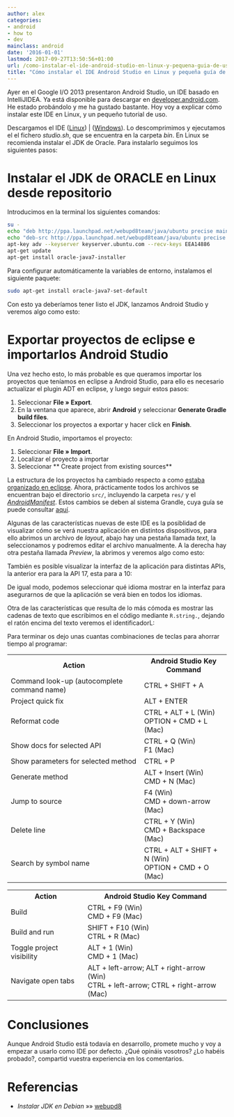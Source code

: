 ```yaml
---
author: alex
categories:
- android
- how to
- dev
mainclass: android
date: '2016-01-01'
lastmod: 2017-09-27T13:50:56+01:00
url: /como-instalar-el-ide-android-studio-en-linux-y-pequena-guia-de-uso/
title: "Cómo instalar el IDE Android Studio en Linux y pequeña guía de uso"
---
```


<figure>
        <a href="/img/2013/05/AndroidStudio.png">
          <amp-img
            on="tap:lightbox1"
            role="button"
            tabindex="0"
            layout="responsive"
            src="/img/2013/05/AndroidStudio.png"
            alt="Cómo instalar el IDE Android Studio en Linux y pequeña guía de uso"
            title="Cómo instalar el IDE Android Studio en Linux y pequeña guía de uso"
            sizes="(min-width: 402px) 402px, 100vw"
            width="402"
            height="302">
          </amp-img>
        </a>
</figure>

Ayer en el Google I/O 2013 presentaron Android Studio, un IDE basado en IntelliJIDEA. Ya está disponible para descargar en <a href="http://developer.android.com/sdk/installing/studio.html" target="_blank">developer.android.com</a>. He estado probándolo y me ha gustado bastante. Hoy voy a explicar cómo instalar este IDE en Linux, y un pequeño tutorial de uso.

Descargamos el IDE ([Linux][1]) | ([Windows][2]). Lo descomprimimos y ejecutamos el el fichero *studio.sh*, que se encuentra en la carpeta *bin*. En Linux se recomienda instalar el JDK de Oracle. Para instalarlo seguimos los siguientes pasos:

<!--more--><!--ad-->

# Instalar el JDK de ORACLE en Linux desde repositorio

Introducimos en la terminal los siguientes comandos:

```bash
su -
echo "deb http://ppa.launchpad.net/webupd8team/java/ubuntu precise main" | tee -a /etc/apt/sources.list
echo "deb-src http://ppa.launchpad.net/webupd8team/java/ubuntu precise main" | tee -a /etc/apt/sources.list
apt-key adv --keyserver keyserver.ubuntu.com --recv-keys EEA14886
apt-get update
apt-get install oracle-java7-installer

```

Para configurar automáticamente la variables de entorno, instalamos el siguiente paquete:

```bash
sudo apt-get install oracle-java7-set-default

```

Con esto ya deberíamos tener listo el JDK, lanzamos Android Studio y veremos algo como esto:

<figure>
    <amp-img sizes="(min-width: 1024px) 1024px, 100vw" on="tap:lightbox1" role="button" tabindex="0" layout="responsive" src="/img/2013/05/AndroidStudioIDE-1024x734.png" alt="AndroidStudioIDE" width="1024px" height="734px" />
</figure>


# Exportar proyectos de eclipse e importarlos Android Studio

Una vez hecho esto, lo más probable es que queramos importar los proyectos que teníamos en eclipse a Android Studio, para ello es necesario actualizar el plugin ADT en eclipse, y luego seguir estos pasos:

  1. Seleccionar **File » Export**.
  2. En la ventana que aparece, abrir **Android** y seleccionar **Generate Gradle
    build files**.
  3. Seleccionar los proyectos a exportar y hacer click en **Finish**.

En Android Studio, importamos el proyecto:

  1. Seleccionar **File » Import**.
  2. Localizar el proyecto a importar
  3. Seleccionar ** Create project from existing sources**

La estructura de los proyectos ha cambiado respecto a como [estaba organizado en eclipse][4]. Ahora, prácticamente todos los archivos se encuentran bajo el directorio `src/`, incluyendo la carpeta `res/` y el *[AndroidManifest][5]*. Estos cambios se deben al sistema Grandle, cuya guía se puede consultar <a href="http://tools.android.com/tech-docs/new-build-system/user-guide" target="_blank">aquí</a>.

Algunas de las características nuevas de este IDE es la posiblidad de visualizar cómo se verá nuestra aplicación en distintos dispositivos, para ello abrimos un archivo de *layout*, abajo hay una pestaña llamada *text*, la seleccionamos y podremos editar el archivo manualmente. A la derecha hay otra pestaña llamada *Preview*, la abrimos y veremos algo como esto:

<figure>
    <amp-img sizes="(min-width: 1024px) 1024px, 100vw" on="tap:lightbox1" role="button" tabindex="0" layout="responsive" src="/img/2013/05/LayoutPreviewAndroidStudio-1024x733.png" alt="LayoutPreviewAndroidStudio" width="1024px" height="733px" />
</figure>


También es posible visualizar la interfaz de la aplicación para distintas APIs, la anterior era para la API 17, esta para a 10:

<figure>
<amp-img sizes="(min-width: 1024px) 1024px, 100vw" on="tap:lightbox1" role="button" tabindex="0" layout="responsive" src="/img/2013/05/AndroidStudioPreviewAPI10-1024x735.png" alt="AndroidStudioPreviewAPI10" width="1024px" height="735px" />
</figure>


De igual modo, podemos seleccionar qué idioma mostrar en la interfaz para asegurarnos de que la aplicación se verá bien en todos los idiomas.

Otra de las características que resulta de lo más cómoda es mostrar las cadenas de texto que escribimos en el código mediante `R.string.`, dejando el ratón encima del texto veremos el identificadorL:

<figure>
    <amp-img sizes="(min-width: 1024px) 1024px, 100vw" on="tap:lightbox1" role="button" tabindex="0" layout="responsive" src="/img/2013/05/Screenshot-from-2013-05-16-121607-1024x735.png" alt="Mostrar cadenas de Texto AndroidStudio" width="1024px" height="735px" />
</figure>


Para terminar os dejo unas cuantas combinaciones de teclas para ahorrar tiempo al programar:

<table>
<tr>
<th>
      Action
    </th>
<th>
      Android Studio Key Command
    </th>
</tr>
<tr>
<td>
      Command look-up (autocomplete command name)
    </td>
<td>
      CTRL + SHIFT + A
    </td>
</tr>
<tr>
<td>
      Project quick fix
    </td>
<td>
      ALT + ENTER
    </td>
</tr>
<tr>
<td>
      Reformat code
    </td>
<td>
      CTRL + ALT + L (Win)<br /> OPTION + CMD + L (Mac)
    </td>
</tr>
<tr>
<td>
      Show docs for selected API
    </td>
<td>
      CTRL + Q (Win)<br /> F1 (Mac)
    </td>
</tr>
<tr>
<td>
      Show parameters for selected method
    </td>
<td>
      CTRL + P
    </td>
</tr>
<tr>
<td>
      Generate method
    </td>
<td>
      ALT + Insert (Win)<br /> CMD + N (Mac)
    </td>
</tr>
<tr>
<td>
      Jump to source
    </td>
<td>
      F4 (Win)<br /> CMD + down-arrow (Mac)
    </td>
</tr>
<tr>
<td>
      Delete line
    </td>
<td>
      CTRL + Y (Win)<br /> CMD + Backspace (Mac)
    </td>
</tr>
<tr>
<td>
      Search by symbol name
    </td>
<td>
      CTRL + ALT + SHIFT + N (Win)<br /> OPTION + CMD + O (Mac)
    </td>
</tr>
</table>
<table>
<tr>
<th>
      Action
    </th>
<th>
      Android Studio Key Command
    </th>
</tr>
<tr>
<td>
      Build
    </td>
<td>
      CTRL + F9 (Win)<br /> CMD + F9 (Mac)
    </td>
</tr>
<tr>
<td>
      Build and run
    </td>
<td>
      SHIFT + F10 (Win)<br /> CTRL + R (Mac)
    </td>
</tr>
<tr>
<td>
      Toggle project visibility
    </td>
<td>
      ALT + 1 (Win)<br /> CMD + 1 (Mac)
    </td>
</tr>
<tr>
<td>
      Navigate open tabs
    </td>
<td>
      ALT + left-arrow; ALT + right-arrow (Win)<br /> CTRL + left-arrow; CTRL + right-arrow (Mac)
    </td>
</tr>
</table>

# Conclusiones

Aunque Android Studio está todavía en desarrollo, promete mucho y voy a empezar a usarlo como IDE por defecto. ¿Qué opináis vosotros? ¿Lo habéis probado?, compartid vuestra experiencia en los comentarios.

# Referencias

- *Instalar JDK en Debian* »» <a href="http://www.webupd8.org/2012/06/how-to-install-oracle-java-7-in-debian.html" target="_blank">webupd8</a>



 [1]: http://dl.google.com/android/studio/android-studio-bundle-130.677228-linux.tgz
 [2]: http://dl.google.com/android/studio/android-studio-bundle-130.677228-windows.exe
 [3]: https://elbauldelprogramador.com/img/2013/05/AndroidStudioIDE.png
 [4]: https://elbauldelprogramador.com/programacion-android-hola-mundo/
 [5]: https://elbauldelprogramador.com/fundamentos-programacion-android_16/
 [6]: https://elbauldelprogramador.com/img/2013/05/LayoutPreviewAndroidStudio.png
 [7]: https://elbauldelprogramador.com/img/2013/05/AndroidStudioPreviewAPI10.png
 [8]: https://elbauldelprogramador.com/img/2013/05/Screenshot-from-2013-05-16-121607.png
